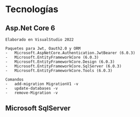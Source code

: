 # Tecnologías

## Asp.Net Core 6

    Elaborado en VisualStudio 2022

    Paquetes para Jwt, Oauth2.0 y ORM
    -   Microsoft.AspNetCore.Authentication.JwtBearer (6.0.3)
    -   Microsoft.EntityFrameworkCore (6.0.3)
    -   Microsoft.EntityFrameworkCore.Design (6.0.3)
    -   Microsoft.EntityFrameworkCore.SqlServer (6.0.3)
    -   Microsoft.EntityFrameworkCore.Tools (6.0.3)

    Comandos
    -   add-migration MigrationV1 -v
    -   update-databases -v
    -   remove-Migration -v

## Microsoft SqlServer
